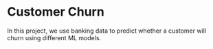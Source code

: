 # Customer Churn
In this project, we use banking data to predict whether a customer will churn using different ML models.
